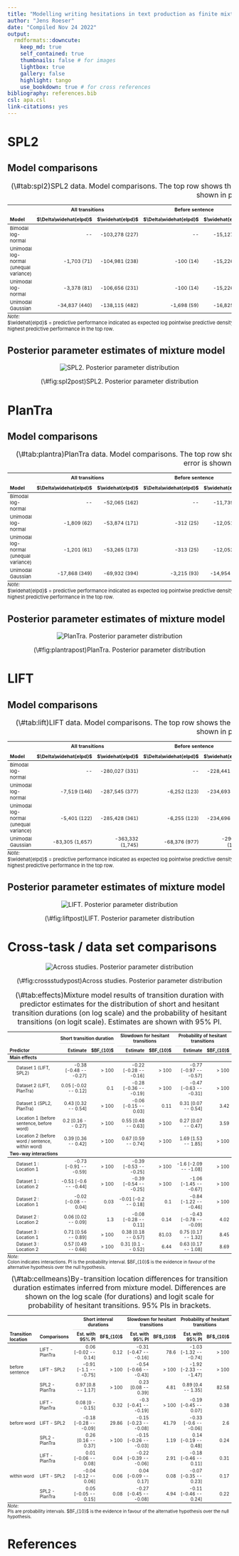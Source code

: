 ```yaml
---
title: "Modelling writing hesitations in text production as finite mixture model"
author: "Jens Roeser"
date: "Compiled Nov 24 2022"
output: 
  rmdformats::downcute:
    keep_md: true
    self_contained: true
    thumbnails: false # for images
    lightbox: true
    gallery: false
    highlight: tango
    use_bookdown: true # for cross references
bibliography: references.bib
csl: apa.csl
link-citations: yes
---
```

  





# SPL2

## Model comparisons




<table class="table" style="font-size: 11px; margin-left: auto; margin-right: auto;border-bottom: 0;">
<caption style="font-size: initial !important;">(\#tab:spl2)SPL2 data. Model comparisons. The top row shows the models with the highest predictive performance. Standard error is shown in parentheses.</caption>
 <thead>
<tr>
<th style="empty-cells: hide;border-bottom:hidden;" colspan="1"></th>
<th style="border-bottom:hidden;padding-bottom:0; padding-left:3px;padding-right:3px;text-align: center; " colspan="2"><div style="border-bottom: 1px solid #ddd; padding-bottom: 5px; ">All transitions</div></th>
<th style="border-bottom:hidden;padding-bottom:0; padding-left:3px;padding-right:3px;text-align: center; " colspan="2"><div style="border-bottom: 1px solid #ddd; padding-bottom: 5px; ">Before sentence</div></th>
<th style="border-bottom:hidden;padding-bottom:0; padding-left:3px;padding-right:3px;text-align: center; " colspan="2"><div style="border-bottom: 1px solid #ddd; padding-bottom: 5px; ">Before word</div></th>
<th style="border-bottom:hidden;padding-bottom:0; padding-left:3px;padding-right:3px;text-align: center; " colspan="2"><div style="border-bottom: 1px solid #ddd; padding-bottom: 5px; ">Within word</div></th>
</tr>
  <tr>
   <th style="text-align:left;"> Model </th>
   <th style="text-align:right;"> $\Delta\widehat{elpd}$ </th>
   <th style="text-align:right;"> $\widehat{elpd}$ </th>
   <th style="text-align:right;"> $\Delta\widehat{elpd}$ </th>
   <th style="text-align:right;"> $\widehat{elpd}$ </th>
   <th style="text-align:right;"> $\Delta\widehat{elpd}$ </th>
   <th style="text-align:right;"> $\widehat{elpd}$ </th>
   <th style="text-align:right;"> $\Delta\widehat{elpd}$ </th>
   <th style="text-align:right;"> $\widehat{elpd}$ </th>
  </tr>
 </thead>
<tbody>
  <tr>
   <td style="text-align:left;width: 8em; "> Bimodal log-normal </td>
   <td style="text-align:right;"> -- </td>
   <td style="text-align:right;"> -103,278 (227) </td>
   <td style="text-align:right;"> -- </td>
   <td style="text-align:right;"> -15,127 (65) </td>
   <td style="text-align:right;"> -- </td>
   <td style="text-align:right;"> -48,526 (142) </td>
   <td style="text-align:right;"> -- </td>
   <td style="text-align:right;"> -39,329 (104) </td>
  </tr>
  <tr>
   <td style="text-align:left;width: 8em; "> Unimodal log-normal (unequal variance) </td>
   <td style="text-align:right;"> -1,703 (71) </td>
   <td style="text-align:right;"> -104,981 (238) </td>
   <td style="text-align:right;"> -100 (14) </td>
   <td style="text-align:right;"> -15,226 (62) </td>
   <td style="text-align:right;"> -934 (46) </td>
   <td style="text-align:right;"> -49,459 (148) </td>
   <td style="text-align:right;"> -583 (45) </td>
   <td style="text-align:right;"> -39,912 (123) </td>
  </tr>
  <tr>
   <td style="text-align:left;width: 8em; "> Unimodal log-normal </td>
   <td style="text-align:right;"> -3,378 (81) </td>
   <td style="text-align:right;"> -106,656 (231) </td>
   <td style="text-align:right;"> -100 (14) </td>
   <td style="text-align:right;"> -15,226 (62) </td>
   <td style="text-align:right;"> -1,069 (45) </td>
   <td style="text-align:right;"> -49,595 (145) </td>
   <td style="text-align:right;"> -640 (50) </td>
   <td style="text-align:right;"> -39,969 (127) </td>
  </tr>
  <tr>
   <td style="text-align:left;width: 8em; "> Unimodal Gaussian </td>
   <td style="text-align:right;"> -34,837 (440) </td>
   <td style="text-align:right;"> -138,115 (482) </td>
   <td style="text-align:right;"> -1,698 (59) </td>
   <td style="text-align:right;"> -16,825 (64) </td>
   <td style="text-align:right;"> -11,945 (330) </td>
   <td style="text-align:right;"> -60,471 (363) </td>
   <td style="text-align:right;"> -9,197 (1,804) </td>
   <td style="text-align:right;"> -48,527 (1,828) </td>
  </tr>
</tbody>
<tfoot>
<tr><td style="padding: 0; " colspan="100%"><span style="font-style: italic;">Note: </span></td></tr>
<tr><td style="padding: 0; " colspan="100%">
<sup></sup> $\widehat{elpd}$ = predictive performance indicated as expected log pointwise predictive density; $\Delta\widehat{elpd}$ = difference in predictive performance relative to the model with the highest predictive performance in the top row.</td></tr>
</tfoot>
</table>

## Posterior parameter estimates of mixture model


<div class="figure" style="text-align: center">
<img src="results_files/figure-html/spl2post-1.png" alt="SPL2. Posterior parameter distribution"  />
<p class="caption">(\#fig:spl2post)SPL2. Posterior parameter distribution</p>
</div>



# PlanTra

## Model comparisons




<table class="table" style="font-size: 11px; margin-left: auto; margin-right: auto;border-bottom: 0;">
<caption style="font-size: initial !important;">(\#tab:plantra)PlanTra data. Model comparisons. The top row shows the models with the highest predictive performance. Standard error is shown in parentheses.</caption>
 <thead>
<tr>
<th style="empty-cells: hide;border-bottom:hidden;" colspan="1"></th>
<th style="border-bottom:hidden;padding-bottom:0; padding-left:3px;padding-right:3px;text-align: center; " colspan="2"><div style="border-bottom: 1px solid #ddd; padding-bottom: 5px; ">All transitions</div></th>
<th style="border-bottom:hidden;padding-bottom:0; padding-left:3px;padding-right:3px;text-align: center; " colspan="2"><div style="border-bottom: 1px solid #ddd; padding-bottom: 5px; ">Before sentence</div></th>
<th style="border-bottom:hidden;padding-bottom:0; padding-left:3px;padding-right:3px;text-align: center; " colspan="2"><div style="border-bottom: 1px solid #ddd; padding-bottom: 5px; ">Before word</div></th>
<th style="border-bottom:hidden;padding-bottom:0; padding-left:3px;padding-right:3px;text-align: center; " colspan="2"><div style="border-bottom: 1px solid #ddd; padding-bottom: 5px; ">Within word</div></th>
</tr>
  <tr>
   <th style="text-align:left;"> Model </th>
   <th style="text-align:right;"> $\Delta\widehat{elpd}$ </th>
   <th style="text-align:right;"> $\widehat{elpd}$ </th>
   <th style="text-align:right;"> $\Delta\widehat{elpd}$ </th>
   <th style="text-align:right;"> $\widehat{elpd}$ </th>
   <th style="text-align:right;"> $\Delta\widehat{elpd}$ </th>
   <th style="text-align:right;"> $\widehat{elpd}$ </th>
   <th style="text-align:right;"> $\Delta\widehat{elpd}$ </th>
   <th style="text-align:right;"> $\widehat{elpd}$ </th>
  </tr>
 </thead>
<tbody>
  <tr>
   <td style="text-align:left;width: 8em; "> Bimodal log-normal </td>
   <td style="text-align:right;"> -- </td>
   <td style="text-align:right;"> -52,065 (162) </td>
   <td style="text-align:right;"> -- </td>
   <td style="text-align:right;"> -11,739 (82) </td>
   <td style="text-align:right;"> -- </td>
   <td style="text-align:right;"> -21,917 (104) </td>
   <td style="text-align:right;"> -- </td>
   <td style="text-align:right;"> -18,498 (78) </td>
  </tr>
  <tr>
   <td style="text-align:left;width: 8em; "> Unimodal log-normal </td>
   <td style="text-align:right;"> -1,809 (62) </td>
   <td style="text-align:right;"> -53,874 (171) </td>
   <td style="text-align:right;"> -312 (25) </td>
   <td style="text-align:right;"> -12,051 (77) </td>
   <td style="text-align:right;"> -569 (33) </td>
   <td style="text-align:right;"> -22,486 (105) </td>
   <td style="text-align:right;"> -399 (43) </td>
   <td style="text-align:right;"> -18,897 (101) </td>
  </tr>
  <tr>
   <td style="text-align:left;width: 8em; "> Unimodal log-normal (unequal variance) </td>
   <td style="text-align:right;"> -1,201 (61) </td>
   <td style="text-align:right;"> -53,265 (173) </td>
   <td style="text-align:right;"> -313 (25) </td>
   <td style="text-align:right;"> -12,052 (77) </td>
   <td style="text-align:right;"> -570 (33) </td>
   <td style="text-align:right;"> -22,487 (105) </td>
   <td style="text-align:right;"> -401 (44) </td>
   <td style="text-align:right;"> -18,899 (101) </td>
  </tr>
  <tr>
   <td style="text-align:left;width: 8em; "> Unimodal Gaussian </td>
   <td style="text-align:right;"> -17,868 (349) </td>
   <td style="text-align:right;"> -69,932 (394) </td>
   <td style="text-align:right;"> -3,215 (93) </td>
   <td style="text-align:right;"> -14,954 (106) </td>
   <td style="text-align:right;"> -6,325 (228) </td>
   <td style="text-align:right;"> -28,242 (257) </td>
   <td style="text-align:right;"> -5,522 (749) </td>
   <td style="text-align:right;"> -24,020 (771) </td>
  </tr>
</tbody>
<tfoot>
<tr><td style="padding: 0; " colspan="100%"><span style="font-style: italic;">Note: </span></td></tr>
<tr><td style="padding: 0; " colspan="100%">
<sup></sup> $\widehat{elpd}$ = predictive performance indicated as expected log pointwise predictive density; $\Delta\widehat{elpd}$ = difference in predictive performance relative to the model with the highest predictive performance in the top row.</td></tr>
</tfoot>
</table>

## Posterior parameter estimates of mixture model


<div class="figure" style="text-align: center">
<img src="results_files/figure-html/plantrapost-1.png" alt="PlanTra. Posterior parameter distribution"  />
<p class="caption">(\#fig:plantrapost)PlanTra. Posterior parameter distribution</p>
</div>





# LIFT

## Model comparisons




<table class="table" style="font-size: 11px; margin-left: auto; margin-right: auto;border-bottom: 0;">
<caption style="font-size: initial !important;">(\#tab:lift)LIFT data. Model comparisons. The top row shows the models with the highest predictive performance. Standard error is shown in parentheses.</caption>
 <thead>
<tr>
<th style="empty-cells: hide;border-bottom:hidden;" colspan="1"></th>
<th style="border-bottom:hidden;padding-bottom:0; padding-left:3px;padding-right:3px;text-align: center; " colspan="2"><div style="border-bottom: 1px solid #ddd; padding-bottom: 5px; ">All transitions</div></th>
<th style="border-bottom:hidden;padding-bottom:0; padding-left:3px;padding-right:3px;text-align: center; " colspan="2"><div style="border-bottom: 1px solid #ddd; padding-bottom: 5px; ">Before sentence</div></th>
<th style="border-bottom:hidden;padding-bottom:0; padding-left:3px;padding-right:3px;text-align: center; " colspan="2"><div style="border-bottom: 1px solid #ddd; padding-bottom: 5px; ">Before word</div></th>
<th style="border-bottom:hidden;padding-bottom:0; padding-left:3px;padding-right:3px;text-align: center; " colspan="2"><div style="border-bottom: 1px solid #ddd; padding-bottom: 5px; ">Within word</div></th>
</tr>
  <tr>
   <th style="text-align:left;"> Model </th>
   <th style="text-align:right;"> $\Delta\widehat{elpd}$ </th>
   <th style="text-align:right;"> $\widehat{elpd}$ </th>
   <th style="text-align:right;"> $\Delta\widehat{elpd}$ </th>
   <th style="text-align:right;"> $\widehat{elpd}$ </th>
   <th style="text-align:right;"> $\Delta\widehat{elpd}$ </th>
   <th style="text-align:right;"> $\widehat{elpd}$ </th>
   <th style="text-align:right;"> $\Delta\widehat{elpd}$ </th>
   <th style="text-align:right;"> $\widehat{elpd}$ </th>
  </tr>
 </thead>
<tbody>
  <tr>
   <td style="text-align:left;width: 8em; "> Bimodal log-normal </td>
   <td style="text-align:right;"> -- </td>
   <td style="text-align:right;"> -280,027 (331) </td>
   <td style="text-align:right;"> -- </td>
   <td style="text-align:right;"> -228,441 (322) </td>
   <td style="text-align:right;"> -- </td>
   <td style="text-align:right;"> -390,349 (391) </td>
   <td style="text-align:right;"> -- </td>
   <td style="text-align:right;"> -337,088 (302) </td>
  </tr>
  <tr>
   <td style="text-align:left;width: 8em; "> Unimodal log-normal </td>
   <td style="text-align:right;"> -7,519 (146) </td>
   <td style="text-align:right;"> -287,545 (377) </td>
   <td style="text-align:right;"> -6,252 (123) </td>
   <td style="text-align:right;"> -234,693 (342) </td>
   <td style="text-align:right;"> -8,573 (142) </td>
   <td style="text-align:right;"> -398,922 (417) </td>
   <td style="text-align:right;"> -5,237 (145) </td>
   <td style="text-align:right;"> -342,325 (368) </td>
  </tr>
  <tr>
   <td style="text-align:left;width: 8em; "> Unimodal log-normal (unequal variance) </td>
   <td style="text-align:right;"> -5,401 (122) </td>
   <td style="text-align:right;"> -285,428 (361) </td>
   <td style="text-align:right;"> -6,255 (123) </td>
   <td style="text-align:right;"> -234,696 (342) </td>
   <td style="text-align:right;"> -8,555 (142) </td>
   <td style="text-align:right;"> -398,904 (417) </td>
   <td style="text-align:right;"> -5,233 (145) </td>
   <td style="text-align:right;"> -342,321 (368) </td>
  </tr>
  <tr>
   <td style="text-align:left;width: 8em; "> Unimodal Gaussian </td>
   <td style="text-align:right;"> -83,305 (1,657) </td>
   <td style="text-align:right;"> -363,332 (1,745) </td>
   <td style="text-align:right;"> -68,376 (977) </td>
   <td style="text-align:right;"> -296,817 (1,065) </td>
   <td style="text-align:right;"> -96,164 (1,599) </td>
   <td style="text-align:right;"> -486,513 (1,700) </td>
   <td style="text-align:right;"> -61,217 (2,552) </td>
   <td style="text-align:right;"> -398,306 (2,632) </td>
  </tr>
</tbody>
<tfoot>
<tr><td style="padding: 0; " colspan="100%"><span style="font-style: italic;">Note: </span></td></tr>
<tr><td style="padding: 0; " colspan="100%">
<sup></sup> $\widehat{elpd}$ = predictive performance indicated as expected log pointwise predictive density; $\Delta\widehat{elpd}$ = difference in predictive performance relative to the model with the highest predictive performance in the top row.</td></tr>
</tfoot>
</table>

## Posterior parameter estimates of mixture model




<div class="figure" style="text-align: center">
<img src="results_files/figure-html/liftpost-1.png" alt="LIFT. Posterior parameter distribution"  />
<p class="caption">(\#fig:liftpost)LIFT. Posterior parameter distribution</p>
</div>


# Cross-task / data set comparisons









<div class="figure" style="text-align: center">
<img src="results_files/figure-html/crossstudypost-1.png" alt="Across studies. Posterior parameter distribution"  />
<p class="caption">(\#fig:crossstudypost)Across studies. Posterior parameter distribution</p>
</div>







<table class="table" style="font-size: 10px; margin-left: auto; margin-right: auto;border-bottom: 0;">
<caption style="font-size: initial !important;">(\#tab:effects)Mixture model results of transition duration with predictor estimates for the distribution of short and hesitant transition durations (on log scale) and the probability of hesitant transitions (on logit scale). Estimates are shown with 95% PI.</caption>
 <thead>
<tr>
<th style="empty-cells: hide;border-bottom:hidden;" colspan="1"></th>
<th style="border-bottom:hidden;padding-bottom:0; padding-left:3px;padding-right:3px;text-align: center; " colspan="2"><div style="border-bottom: 1px solid #ddd; padding-bottom: 5px; ">Short transition duration</div></th>
<th style="border-bottom:hidden;padding-bottom:0; padding-left:3px;padding-right:3px;text-align: center; " colspan="2"><div style="border-bottom: 1px solid #ddd; padding-bottom: 5px; ">Slowdown for hesitant transitions</div></th>
<th style="border-bottom:hidden;padding-bottom:0; padding-left:3px;padding-right:3px;text-align: center; " colspan="2"><div style="border-bottom: 1px solid #ddd; padding-bottom: 5px; ">Probability of hesitant transitions</div></th>
</tr>
  <tr>
   <th style="text-align:left;"> Predictor </th>
   <th style="text-align:right;"> Estimate </th>
   <th style="text-align:right;"> $BF_{10}$ </th>
   <th style="text-align:right;"> Estimate </th>
   <th style="text-align:right;"> $BF_{10}$ </th>
   <th style="text-align:right;"> Estimate </th>
   <th style="text-align:right;"> $BF_{10}$ </th>
  </tr>
 </thead>
<tbody>
  <tr grouplength="5"><td colspan="7" style="border-bottom: 1px solid;"><strong>Main effects</strong></td></tr>
<tr>
   <td style="text-align:left;padding-left: 2em;" indentlevel="1"> Dataset 1 (LIFT, SPL2) </td>
   <td style="text-align:right;"> -0.38 [-0.48 -- -0.27] </td>
   <td style="text-align:right;"> &gt; 100 </td>
   <td style="text-align:right;"> -0.22 [-0.28 -- -0.16] </td>
   <td style="text-align:right;"> &gt; 100 </td>
   <td style="text-align:right;"> -0.77 [-0.97 -- -0.57] </td>
   <td style="text-align:right;"> &gt; 100 </td>
  </tr>
  <tr>
   <td style="text-align:left;padding-left: 2em;" indentlevel="1"> Dataset 2 (LIFT, PlanTra) </td>
   <td style="text-align:right;"> 0.05 [-0.02 -- 0.12] </td>
   <td style="text-align:right;"> 0.1 </td>
   <td style="text-align:right;"> -0.28 [-0.36 -- -0.19] </td>
   <td style="text-align:right;"> &gt; 100 </td>
   <td style="text-align:right;"> -0.47 [-0.63 -- -0.31] </td>
   <td style="text-align:right;"> &gt; 100 </td>
  </tr>
  <tr>
   <td style="text-align:left;padding-left: 2em;" indentlevel="1"> Dataset 1 (SPL2, PlanTra) </td>
   <td style="text-align:right;"> 0.43 [0.32 -- 0.54] </td>
   <td style="text-align:right;"> &gt; 100 </td>
   <td style="text-align:right;"> -0.06 [-0.15 -- 0.03] </td>
   <td style="text-align:right;"> 0.11 </td>
   <td style="text-align:right;"> 0.31 [0.07 -- 0.54] </td>
   <td style="text-align:right;"> 3.42 </td>
  </tr>
  <tr>
   <td style="text-align:left;padding-left: 2em;" indentlevel="1"> Location 1 (before sentence, before word) </td>
   <td style="text-align:right;"> 0.2 [0.16 -- 0.27] </td>
   <td style="text-align:right;"> &gt; 100 </td>
   <td style="text-align:right;"> 0.55 [0.48 -- 0.63] </td>
   <td style="text-align:right;"> &gt; 100 </td>
   <td style="text-align:right;"> 0.27 [0.07 -- 0.47] </td>
   <td style="text-align:right;"> 3.59 </td>
  </tr>
  <tr>
   <td style="text-align:left;padding-left: 2em;" indentlevel="1"> Location 2 (before word / sentence, within word) </td>
   <td style="text-align:right;"> 0.39 [0.36 -- 0.42] </td>
   <td style="text-align:right;"> &gt; 100 </td>
   <td style="text-align:right;"> 0.67 [0.59 -- 0.74] </td>
   <td style="text-align:right;"> &gt; 100 </td>
   <td style="text-align:right;"> 1.69 [1.53 -- 1.85] </td>
   <td style="text-align:right;"> &gt; 100 </td>
  </tr>
  <tr grouplength="6"><td colspan="7" style="border-bottom: 1px solid;"><strong>Two-way interactions</strong></td></tr>
<tr>
   <td style="text-align:left;padding-left: 2em;" indentlevel="1"> Dataset 1 : Location 1 </td>
   <td style="text-align:right;"> -0.73 [-0.91 -- -0.59] </td>
   <td style="text-align:right;"> &gt; 100 </td>
   <td style="text-align:right;"> -0.39 [-0.53 -- -0.25] </td>
   <td style="text-align:right;"> &gt; 100 </td>
   <td style="text-align:right;"> -1.6 [-2.09 -- -1.08] </td>
   <td style="text-align:right;"> &gt; 100 </td>
  </tr>
  <tr>
   <td style="text-align:left;padding-left: 2em;" indentlevel="1"> Dataset 1 : Location 2 </td>
   <td style="text-align:right;"> -0.51 [-0.6 -- -0.44] </td>
   <td style="text-align:right;"> &gt; 100 </td>
   <td style="text-align:right;"> -0.39 [-0.54 -- -0.25] </td>
   <td style="text-align:right;"> &gt; 100 </td>
   <td style="text-align:right;"> -1.06 [-1.45 -- -0.67] </td>
   <td style="text-align:right;"> &gt; 100 </td>
  </tr>
  <tr>
   <td style="text-align:left;padding-left: 2em;" indentlevel="1"> Dataset 2 : Location 1 </td>
   <td style="text-align:right;"> -0.02 [-0.08 -- 0.04] </td>
   <td style="text-align:right;"> 0.03 </td>
   <td style="text-align:right;"> -0.01 [-0.2 -- 0.18] </td>
   <td style="text-align:right;"> 0.1 </td>
   <td style="text-align:right;"> -0.84 [-1.22 -- -0.46] </td>
   <td style="text-align:right;"> &gt; 100 </td>
  </tr>
  <tr>
   <td style="text-align:left;padding-left: 2em;" indentlevel="1"> Dataset 2 : Location 2 </td>
   <td style="text-align:right;"> 0.06 [0.02 -- 0.09] </td>
   <td style="text-align:right;"> 1.3 </td>
   <td style="text-align:right;"> -0.08 [-0.28 -- 0.11] </td>
   <td style="text-align:right;"> 0.14 </td>
   <td style="text-align:right;"> -0.43 [-0.78 -- -0.09] </td>
   <td style="text-align:right;"> 4.02 </td>
  </tr>
  <tr>
   <td style="text-align:left;padding-left: 2em;" indentlevel="1"> Dataset 3 : Location 1 </td>
   <td style="text-align:right;"> 0.71 [0.56 -- 0.89] </td>
   <td style="text-align:right;"> &gt; 100 </td>
   <td style="text-align:right;"> 0.38 [0.18 -- 0.57] </td>
   <td style="text-align:right;"> 81.03 </td>
   <td style="text-align:right;"> 0.75 [0.17 -- 1.32] </td>
   <td style="text-align:right;"> 8.45 </td>
  </tr>
  <tr>
   <td style="text-align:left;padding-left: 2em;" indentlevel="1"> Dataset 3 : Location 2 </td>
   <td style="text-align:right;"> 0.57 [0.49 -- 0.66] </td>
   <td style="text-align:right;"> &gt; 100 </td>
   <td style="text-align:right;"> 0.31 [0.1 -- 0.52] </td>
   <td style="text-align:right;"> 6.44 </td>
   <td style="text-align:right;"> 0.63 [0.17 -- 1.08] </td>
   <td style="text-align:right;"> 8.69 </td>
  </tr>
</tbody>
<tfoot>
<tr><td style="padding: 0; " colspan="100%"><span style="font-style: italic;">Note: </span></td></tr>
<tr><td style="padding: 0; " colspan="100%">
<sup></sup> Colon indicates interactions. PI is the probability interval. $BF_{10}$ is the evidence in favour of the alternative hypothesis over the null hypothesis.</td></tr>
</tfoot>
</table>





<table class="table" style="font-size: 10px; margin-left: auto; margin-right: auto;border-bottom: 0;">
<caption style="font-size: initial !important;">(\#tab:cellmeans)By-transition location differences for transition duration estimates inferred from mixture model. Differences are shown on the log scale (for durations) and logit scale for probability of hesitant transitions. 95% PIs in brackets.</caption>
 <thead>
<tr>
<th style="empty-cells: hide;border-bottom:hidden;" colspan="2"></th>
<th style="border-bottom:hidden;padding-bottom:0; padding-left:3px;padding-right:3px;text-align: center; " colspan="2"><div style="border-bottom: 1px solid #ddd; padding-bottom: 5px; ">Short interval durations</div></th>
<th style="border-bottom:hidden;padding-bottom:0; padding-left:3px;padding-right:3px;text-align: center; " colspan="2"><div style="border-bottom: 1px solid #ddd; padding-bottom: 5px; ">Slowdown for hesitant transitions</div></th>
<th style="border-bottom:hidden;padding-bottom:0; padding-left:3px;padding-right:3px;text-align: center; " colspan="2"><div style="border-bottom: 1px solid #ddd; padding-bottom: 5px; ">Probability of hesitant transitions</div></th>
</tr>
  <tr>
   <th style="text-align:left;"> Transition location </th>
   <th style="text-align:left;"> Comparisons </th>
   <th style="text-align:right;"> Est. with 95% PI </th>
   <th style="text-align:right;"> BF$_{10}$ </th>
   <th style="text-align:right;"> Est. with 95% PI </th>
   <th style="text-align:right;"> BF$_{10}$ </th>
   <th style="text-align:right;"> Est. with 95% PI </th>
   <th style="text-align:right;"> BF$_{10}$ </th>
  </tr>
 </thead>
<tbody>
  <tr>
   <td style="text-align:left;vertical-align: middle !important;" rowspan="3"> before sentence </td>
   <td style="text-align:left;"> LIFT - PlanTra </td>
   <td style="text-align:right;"> 0.06 [-0.02 -- 0.14] </td>
   <td style="text-align:right;"> 0.12 </td>
   <td style="text-align:right;"> -0.31 [-0.47 -- -0.16] </td>
   <td style="text-align:right;"> 78.6 </td>
   <td style="text-align:right;"> -1.03 [-1.32 -- -0.74] </td>
   <td style="text-align:right;"> &gt; 100 </td>
  </tr>
  <tr>
   
   <td style="text-align:left;"> LIFT - SPL2 </td>
   <td style="text-align:right;"> -0.91 [-1.1 -- -0.75] </td>
   <td style="text-align:right;"> &gt; 100 </td>
   <td style="text-align:right;"> -0.54 [-0.66 -- -0.43] </td>
   <td style="text-align:right;"> &gt; 100 </td>
   <td style="text-align:right;"> -1.92 [-2.33 -- -1.47] </td>
   <td style="text-align:right;"> &gt; 100 </td>
  </tr>
  <tr>
   
   <td style="text-align:left;"> SPL2 - PlanTra </td>
   <td style="text-align:right;"> 0.97 [0.8 -- 1.17] </td>
   <td style="text-align:right;"> &gt; 100 </td>
   <td style="text-align:right;"> 0.23 [0.08 -- 0.39] </td>
   <td style="text-align:right;"> 4.81 </td>
   <td style="text-align:right;"> 0.89 [0.4 -- 1.35] </td>
   <td style="text-align:right;"> 82.58 </td>
  </tr>
  <tr>
   <td style="text-align:left;vertical-align: middle !important;" rowspan="3"> before word </td>
   <td style="text-align:left;"> LIFT - PlanTra </td>
   <td style="text-align:right;"> 0.08 [0 -- 0.15] </td>
   <td style="text-align:right;"> 0.32 </td>
   <td style="text-align:right;"> -0.3 [-0.41 -- -0.19] </td>
   <td style="text-align:right;"> &gt; 100 </td>
   <td style="text-align:right;"> -0.19 [-0.45 -- 0.07] </td>
   <td style="text-align:right;"> 0.38 </td>
  </tr>
  <tr>
   
   <td style="text-align:left;"> LIFT - SPL2 </td>
   <td style="text-align:right;"> -0.18 [-0.28 -- -0.09] </td>
   <td style="text-align:right;"> 29.86 </td>
   <td style="text-align:right;"> -0.15 [-0.23 -- -0.08] </td>
   <td style="text-align:right;"> 41.79 </td>
   <td style="text-align:right;"> -0.33 [-0.6 -- -0.06] </td>
   <td style="text-align:right;"> 2.6 </td>
  </tr>
  <tr>
   
   <td style="text-align:left;"> SPL2 - PlanTra </td>
   <td style="text-align:right;"> 0.26 [0.16 -- 0.37] </td>
   <td style="text-align:right;"> &gt; 100 </td>
   <td style="text-align:right;"> -0.15 [-0.26 -- -0.03] </td>
   <td style="text-align:right;"> 1.19 </td>
   <td style="text-align:right;"> 0.14 [-0.19 -- 0.48] </td>
   <td style="text-align:right;"> 0.24 </td>
  </tr>
  <tr>
   <td style="text-align:left;vertical-align: middle !important;" rowspan="3"> within word </td>
   <td style="text-align:left;"> LIFT - PlanTra </td>
   <td style="text-align:right;"> 0.01 [-0.06 -- 0.08] </td>
   <td style="text-align:right;"> 0.04 </td>
   <td style="text-align:right;"> -0.22 [-0.39 -- -0.06] </td>
   <td style="text-align:right;"> 2.91 </td>
   <td style="text-align:right;"> -0.18 [-0.46 -- 0.11] </td>
   <td style="text-align:right;"> 0.31 </td>
  </tr>
  <tr>
   
   <td style="text-align:left;"> LIFT - SPL2 </td>
   <td style="text-align:right;"> -0.04 [-0.12 -- 0.06] </td>
   <td style="text-align:right;"> 0.06 </td>
   <td style="text-align:right;"> 0.04 [-0.09 -- 0.17] </td>
   <td style="text-align:right;"> 0.08 </td>
   <td style="text-align:right;"> -0.07 [-0.35 -- 0.23] </td>
   <td style="text-align:right;"> 0.17 </td>
  </tr>
  <tr>
   
   <td style="text-align:left;"> SPL2 - PlanTra </td>
   <td style="text-align:right;"> 0.05 [-0.05 -- 0.15] </td>
   <td style="text-align:right;"> 0.08 </td>
   <td style="text-align:right;"> -0.27 [-0.45 -- -0.08] </td>
   <td style="text-align:right;"> 4.94 </td>
   <td style="text-align:right;"> -0.11 [-0.46 -- 0.24] </td>
   <td style="text-align:right;"> 0.22 </td>
  </tr>
</tbody>
<tfoot>
<tr><td style="padding: 0; " colspan="100%"><span style="font-style: italic;">Note: </span></td></tr>
<tr><td style="padding: 0; " colspan="100%">
<sup></sup> PIs are probability intervals. $BF_{10}$ is the evidence in favour of the alternative hypothesis over the null hypothesis.</td></tr>
</tfoot>
</table>



# References
